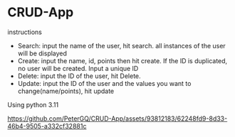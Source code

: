 # CRUD-App
instructions
- Search: input the name of the user, hit search. all instances of the user will be displayed
- Create: input the name, id, points then hit create. If the ID is duplicated, no user will be created. Input a unique ID
- Delete: input the ID of the user, hit Delete.
- Update: input the ID of the user and the values you want to change(name/points), hit update

Using python 3.11

https://github.com/PeterGQ/CRUD-App/assets/93812183/62248fd9-8d33-46b4-9505-a332cf32881c

